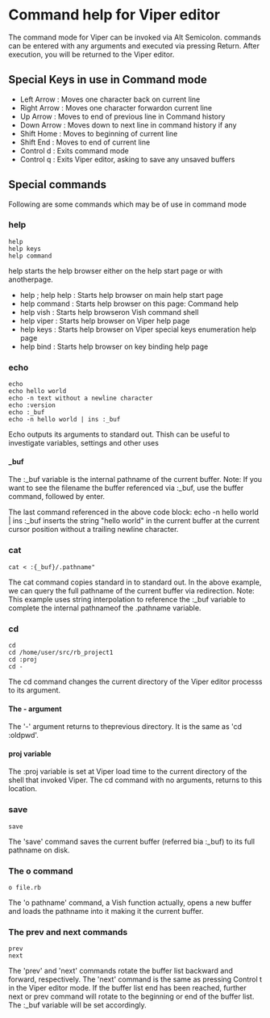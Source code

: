 # Command help for Viper editor

The command mode for Viper can be invoked via Alt Semicolon. commands can be entered with any arguments and executed via pressing Return.
After execution, you will be returned to the Viper editor.

## Special Keys in use in Command mode

- Left Arrow : Moves one character back on current line
- Right Arrow : Moves one character forwardon current line
- Up Arrow : Moves to end of previous line in Command history
- Down Arrow : Moves down to next line in command history if any
- Shift Home : Moves to beginning of current line
- Shift End : Moves to end of current line
- Control d : Exits command mode
- Control q : Exits Viper editor, asking to save any unsaved buffers


## Special commands

Following are some commands which may be of use in command mode

### help

```
help
help keys
help command
```

help starts the help browser either on the help start page or with anotherpage.

- help ; help help  : Starts help browser on main help start page
- help command : Starts help browser on this page: Command help
- help vish : Starts help browseron Vish command shell
- help viper : Starts help browser on Viper help page
- help keys : Starts help browser on Viper special keys enumeration help page
- help bind : Starts help browser on key binding help page

### echo



```
echo
echo hello world
echo -n text without a newline character
echo :version
echo :_buf
echo -n hello world | ins :_buf
```


Echo outputs  its arguments to standard out. Thish can be useful to investigate
variables, settings and other uses

#### _buf

The  :_buf variable is the internal pathname of the current buffer.
Note: If you want to see the filename the buffer referenced via :_buf, use the buffer command, followed by enter.

The last command referenced in the above code block: echo -n hello world | ins :_buf
inserts the string "hello world" in the current buffer at the current cursor position without a trailing newline character.

### cat

```
cat < :{_buf}/.pathname"
```

The cat command copies standard in to standard out.
In the above example, we can query the full pathname of the current buffer via redirection.
Note: This example uses string interpolation to reference the :_buf variable to complete
the internal pathnameof the .pathname variable.

### cd

```
cd
cd /home/user/src/rb_project1
cd :proj
cd -
```

The  cd command changes the current directory of the Viper editor processs to its argument.

#### The - argument

The '-' argument returns to theprevious directory. It is the same as 'cd :oldpwd'.


#### proj variable

The :proj variable is set at Viper load time to the current directory of the shell that invoked Viper.
The cd command with no arguments, returns to this location.


### save

```
save
```

The 'save' command saves the current buffer (referred bia :_buf)   to its full pathname on disk.



### The o command

```
o file.rb
```

The 'o pathname' command, a Vish function actually, opens a new buffer and loads the pathname
into it making it the current buffer.

### The prev and next commands

```
prev
next
```

The 'prev' and 'next' commands rotate the buffer list backward and forward, respectively.
The 'next' command is the same as pressing Control t in the Viper editor mode.
If the buffer list end has been reached, further next or prev command will rotate to the beginning or end of the buffer list.
The :_buf variable will be set accordingly.




